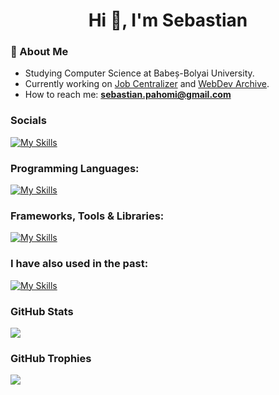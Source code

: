<h1 align="center">Hi 👋, I'm Sebastian</h1>

### 💫 About Me

* Studying Computer Science at Babeș-Bolyai University.
* Currently working on [Job Centralizer](https://github.com/sebiflorinp/JobCentralizer) and [WebDev Archive](https://github.com/sebiflorinp/WebDev-Archive).
* How to reach me: **sebastian.pahomi@gmail.com**


### Socials
[![My Skills](https://skillicons.dev/icons?i=linkedin)](https://www.linkedin.com/in/sebastian-pahomi-a92921233/)


### Programming Languages:
[![My Skills](https://skillicons.dev/icons?i=python,cpp,cs,html,css,js,postgres)]()

### Frameworks, Tools & Libraries:
[![My Skills](https://skillicons.dev/icons?i=git,react,redux,tailwind,supabase,dotnet)]()

### I have also used in the past:
[![My Skills](https://skillicons.dev/icons?i=vue,django,firebase)]()


### GitHub Stats
![](https://github-readme-stats.vercel.app/api?username=sebiflorinp&theme=onedark&hide_border=true&include_all_commits=false&count_private=false)<br/>

### GitHub Trophies
![](https://github-profile-trophy.vercel.app/?username=sebiflorinp&theme=radical&no-frame=true&no-bg=false&margin-w=4)
